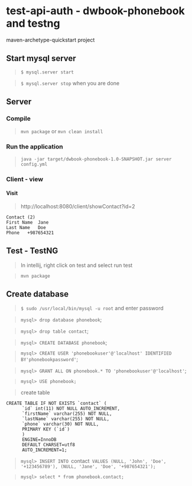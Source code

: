 # test-api-auth - dwbook-phonebook and testng

maven-archetype-quickstart project

## Start mysql server

> `$ mysql.server start`

> `$ mysql.server stop` when you are done

## Server

### Compile

> `mvn package` or `mvn clean install`

### Run the application

> `java -jar target/dwbook-phonebook-1.0-SNAPSHOT.jar server config.yml`

### Client - view

#### Visit

> http://localhost:8080/client/showContact?id=2

```
Contact (2)
First Name	Jane
Last Name	Doe
Phone	+987654321
```

## Test - TestNG

> In intellij, right click on test and select run test

> `mvn package`

## Create database

> `$ sudo /usr/local/bin/mysql -u root` and enter password

> `mysql> drop database phonebook`;

> `mysql> drop table contact`;

> `mysql> CREATE DATABASE phonebook`;

> `mysql> CREATE USER 'phonebookuser'@'localhost' IDENTIFIED BY'phonebookpassword'`;

> `mysql> GRANT ALL ON phonebook.* TO 'phonebookuser'@'localhost'`;

> `mysql> USE phonebook;`

> create table

```
CREATE TABLE IF NOT EXISTS `contact` (
      `id` int(11) NOT NULL AUTO_INCREMENT,
      `firstName` varchar(255) NOT NULL,
      `lastName` varchar(255) NOT NULL,
      `phone` varchar(30) NOT NULL,
      PRIMARY KEY (`id`)
      ) 
      ENGINE=InnoDB 
      DEFAULT CHARSET=utf8 
      AUTO_INCREMENT=1;
```

> `mysql> INSERT INTO `contact` VALUES (NULL, 'John', 'Doe', '+123456789'), (NULL, 'Jane', 'Doe', '+987654321');`

> `mysql> select * from phonebook.contact;`
